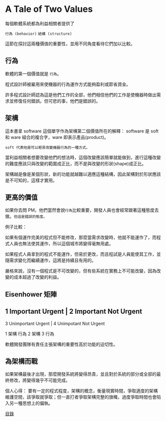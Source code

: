 # A Tale of Two Values

每個軟體系統都為利益相關者提供了

`行為 (behavior)`
`結構 (structure)`

這節在探討這兩種價值的重要性，並用不同角度看待它們加以比較。

## 行為

軟體的第一個價值就是 `行為`。

程式設計師被雇用來使機器的行為運作方式能夠盈利或節省資金。

許多程式設計師認為這是他們工作的全部，他們相信他們的工作是使機器時做出需求並修復任何錯誤。但可悲的事，他們是錯誤的。

## 架構

這本書拿 software 這個單字作為架構第二個價值所在的解釋：
    software 是 soft 和 ware 組合的複合字，ware 即表示產品(product)。
    
    soft 代表他是可以輕易改變機器行為的一種方式。

當利益相關者想要改變他們的想法時，這個改變應該簡單就能做到，進行這種改變的難度應該只與改變的範圍成正比，而不是與改變的形狀(shape)成正比。

架構越是像是某個形狀，新的功能就越難以適應這種結構，因此架構對於形狀應該是不可知的，這樣才實用。

## 更高的價值

如果你去問 PM，他們當然會說`行為`比較重要，開發人員也會經常跟著這種態度去做。`但這是錯誤的態度。`

例子比較：

如果有個運作完美的程式但不能修改，那麼當需求改變時，他就不能運作了，而程式人員也無法使其運作，所以這個城市將變得毫無用處。

如果程式人員拿到的程式不能運作，但易於更改，而且程試是人員能使其工作，並隨需求變化而繼續運作，這將是持續且有用的。

嚴格來說，沒有一個程式是不可改變的，但有些系統在實務上不可能改變，因為改變的成本超過了改變的利益。

## Eisenhower 矩陣

1 Important Urgent   | 2 Important Not Urgent
----------------------------------------------
3 Unimportant Urgent | 4 Unimpotant Not Urgent


1 架構 行為
2 架構
3 行為

軟體開發團隊有責任主張架構的重要性高於功能的迫切性。

## 為架構而戰

如果架構最後才出現，那麼開發系統將變得昂貴，並且對於系統的部分或全部的最終修改，將變得幾乎不可能完成。


個人心得：
要有一定的程式程度，架構的概念，衡量現實時間，爭取適度的架構維護空間，該爭取就爭取；但一直打者爭取架構完整的旗幟，過度爭取時間也會陷入另一種思想上的偏執。

[目錄](./../README.md)